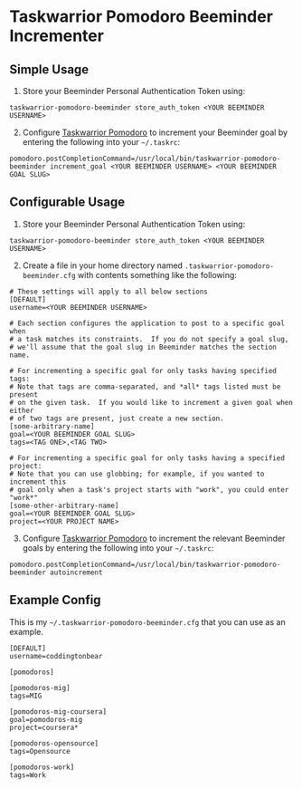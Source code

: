 Taskwarrior Pomodoro Beeminder Incrementer
==========================================

Simple Usage
------------

1. Store your Beeminder Personal Authentication Token using:

```
taskwarrior-pomodoro-beeminder store_auth_token <YOUR BEEMINDER USERNAME>
```

2. Configure [Taskwarrior Pomodoro](https://github.com/coddingtonbear/taskwarrior-pomodoro) to
   increment your Beeminder goal by entering the following into your ``~/.taskrc``:

```
pomodoro.postCompletionCommand=/usr/local/bin/taskwarrior-pomodoro-beeminder increment_goal <YOUR BEEMINDER USERNAME> <YOUR BEEMINDER GOAL SLUG>
```


Configurable Usage
------------------

1. Store your Beeminder Personal Authentication Token using:

```
taskwarrior-pomodoro-beeminder store_auth_token <YOUR BEEMINDER USERNAME>
```

2. Create a file in your home directory named ``.taskwarrior-pomodoro-beeminder.cfg`` with contents something like the following:

```
# These settings will apply to all below sections
[DEFAULT]
username=<YOUR BEEMINDER USERNAME>

# Each section configures the application to post to a specific goal when
# a task matches its constraints.  If you do not specify a goal slug,
# we'll assume that the goal slug in Beeminder matches the section name.

# For incrementing a specific goal for only tasks having specified tags:
# Note that tags are comma-separated, and *all* tags listed must be present
# on the given task.  If you would like to increment a given goal when either
# of two tags are present, just create a new section.
[some-arbitrary-name]
goal=<YOUR BEEMINDER GOAL SLUG>
tags=<TAG ONE>,<TAG TWO>

# For incrementing a specific goal for only tasks having a specified project:
# Note that you can use globbing; for example, if you wanted to increment this
# goal only when a task's project starts with "work", you could enter "work*"
[some-other-arbitrary-name]
goal=<YOUR BEEMINDER GOAL SLUG>
project=<YOUR PROJECT NAME>
```

3. Configure [Taskwarrior Pomodoro](https://github.com/coddingtonbear/taskwarrior-pomodoro) to
   increment the relevant Beeminder goals by entering the following into your ``~/.taskrc``:

```
pomodoro.postCompletionCommand=/usr/local/bin/taskwarrior-pomodoro-beeminder autoincrement
```

Example Config
--------------

This is my ``~/.taskwarrior-pomodoro-beeminder.cfg`` that you can use as an example.

```
[DEFAULT]
username=coddingtonbear

[pomodoros]

[pomodoros-mig]
tags=MIG

[pomodoros-mig-coursera]
goal=pomodoros-mig
project=coursera*

[pomodoros-opensource]
tags=Opensource

[pomodoros-work]
tags=Work
```
